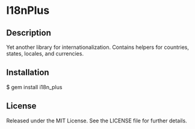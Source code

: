 # I18nPlus

## Description

Yet another library for internationalization. Contains helpers for
countries, states, locales, and currencies.

## Installation

$ gem install i18n_plus

## License

Released under the MIT License. See the LICENSE file for further
details.

